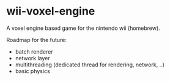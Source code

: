 # wii-voxel-engine

A voxel engine based game for the nintendo wii (homebrew). 

Roadmap for the future:
 - batch renderer
 - network layer
 - multithreading (dedicated thread for rendering, network, ..)
 - basic physics
